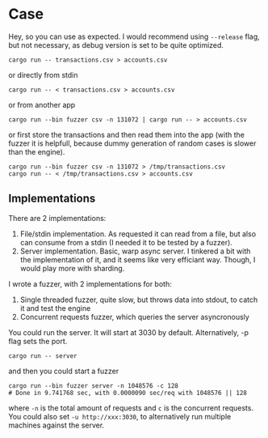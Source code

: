 # Case

Hey, so you can use as expected. I would recommend using `--release` flag, but not necessary, as debug version is set to be quite optimized.
```
cargo run -- transactions.csv > accounts.csv
```
or directly from stdin
```
cargo run -- < transactions.csv > accounts.csv
```
or from another app
```
cargo run --bin fuzzer csv -n 131072 | cargo run -- > accounts.csv
```
or first store the transactions and then read them into the app (with the fuzzer it is helpfull, because dummy generation of random cases is slower than the engine).
```
cargo run --bin fuzzer csv -n 131072 > /tmp/transactions.csv
cargo run -- < /tmp/transactions.csv > accounts.csv
```


## Implementations
There are 2 implementations:
 1. File/stdin implementation. As requested it can read from a file, but also can consume from a stdin (I needed it to be tested by a fuzzer).
 2. Server implementation. Basic, warp async server. I tinkered a bit with the implementation of it, and it seems like very efficiant way. Though, I would play more with sharding.


I wrote a fuzzer, with 2 implementations for both:
 1. Single threaded fuzzer, quite slow, but throws data into stdout, to catch it and test the engine
 2. Concurrent requests fuzzer, which queries the server asyncronously


You could run the server. It will start at 3030 by default. Alternatively, -p flag sets the port.
```
cargo run -- server
```
and then you could start a fuzzer
```
cargo run --bin fuzzer server -n 1048576 -c 128
# Done in 9.741768 sec, with 0.0000090 sec/req with 1048576 || 128
```
where `-n` is the total amount of requests and `c` is the concurrent requests. You could also set `-u http://xxx:3030`, to alternatively run multiple machines against the server.

